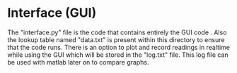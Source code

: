 # Interface (GUI)
The "interface.py" file is the code that contains entirely the GUI code . Also the lookup table named "data.txt" is present within this directory to ensure that the code runs.
There is an option to plot and record readings in realtime while using the GUI which will be stored in the "log.txt" file. This log file can be used with matlab later on to compare graphs.

